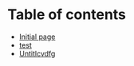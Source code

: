 # Table of contents

* [Initial page](README.md)
* [test](test.md)
* [Untitlcvdfg](untitlcvdfg.md)

